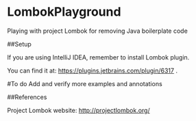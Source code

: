 LombokPlayground
================

Playing with project Lombok for removing Java boilerplate code

##Setup

If you are using IntelliJ IDEA, remember to install Lombok plugin.

You can find it at: https://plugins.jetbrains.com/plugin/6317 .

#To do
Add and verify more examples and annotations

##References

Project Lombok website: http://projectlombok.org/